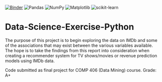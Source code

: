 [![Binder](https://mybinder.org/badge_logo.svg)](https://mybinder.org/v2/gh/JESUSC1/Data-Science-Exercise-Python.git/HEAD)
![Pandas](https://img.shields.io/badge/pandas-%23150458.svg?style=for-the-badge&logo=pandas&logoColor=white)
![NumPy](https://img.shields.io/badge/numpy-%23013243.svg?style=for-the-badge&logo=numpy&logoColor=white)
![Matplotlib](https://img.shields.io/badge/Matplotlib-%23ffffff.svg?style=for-the-badge&logo=Matplotlib&logoColor=black)
![scikit-learn](https://img.shields.io/badge/scikit--learn-%23F7931E.svg?style=for-the-badge&logo=scikit-learn&logoColor=white)

# Data-Science-Exercise-Python
The purpose of this project is to begin exploring the data on IMDb and some of the associations that may exist between the various variables available. The hope is to take the findings from this report into consideration when creating a recommender system for TV shows/movies or revenue prediction models using IMDb data.

Code submitted as final project for COMP 406 (Data Mining) course. Grade: A+
